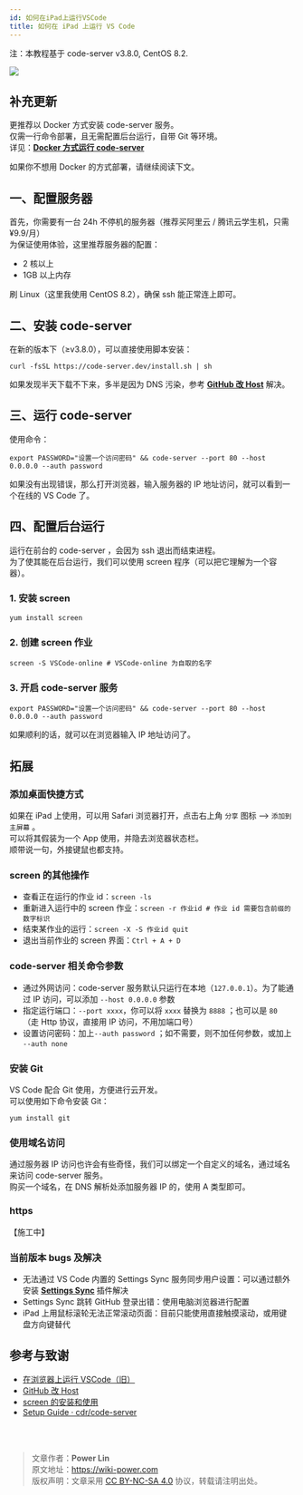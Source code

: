 ```yaml
---
id: 如何在iPad上运行VSCode
title: 如何在 iPad 上运行 VS Code
---
```


注：本教程基于 code-server v3.8.0, CentOS 8.2.

![](https://wiki-media-1253965369.cos.ap-guangzhou.myqcloud.com/img/20201221140748.jpg)

## 补充更新

更推荐以 Docker 方式安装 code-server 服务。  
仅需一行命令部署，且无需配置后台运行，自带 Git 等环境。  
详见：[**Docker 方式运行 code-server**](https://wiki-power.com/unlist/Docker%E6%96%B9%E5%BC%8F%E8%BF%90%E8%A1%8Ccode-server)

如果你不想用 Docker 的方式部署，请继续阅读下文。

## 一、配置服务器

首先，你需要有一台 24h 不停机的服务器（推荐买阿里云 / 腾讯云学生机，只需 ¥9.9/月）  
为保证使用体验，这里推荐服务器的配置：

- 2 核以上
- 1GB 以上内存

刷 Linux（这里我使用 CentOS 8.2），确保 ssh 能正常连上即可。



## 二、安装 code-server



在新的版本下（≥v3.8.0），可以直接使用脚本安装：

```shell
curl -fsSL https://code-server.dev/install.sh | sh
```

如果发现半天下载不下来，多半是因为 DNS 污染，参考 [**GitHub 改 Host**](https://wiki-power.com/GitHub改Host) 解决。

## 三、运行 code-server

使用命令：

```shell
export PASSWORD="设置一个访问密码" && code-server --port 80 --host 0.0.0.0 --auth password
```

如果没有出现错误，那么打开浏览器，输入服务器的 IP 地址访问，就可以看到一个在线的 VS Code 了。

## 四、配置后台运行

运行在前台的 code-server ，会因为 ssh 退出而结束进程。  
为了使其能在后台运行，我们可以使用 screen 程序（可以把它理解为一个容器）。

### 1. 安装 screen

```shell
yum install screen
```

### 2. 创建 screen 作业

```shell
screen -S VSCode-online # VSCode-online 为自取的名字
```

### 3. 开启 code-server 服务

```shell
export PASSWORD="设置一个访问密码" && code-server --port 80 --host 0.0.0.0 --auth password
```

如果顺利的话，就可以在浏览器输入 IP 地址访问了。

## 拓展

### 添加桌面快捷方式

如果在 iPad 上使用，可以用 Safari 浏览器打开，点击右上角 `分享` 图标 --> `添加到主屏幕` 。  
可以将其假装为一个 App 使用，并隐去浏览器状态栏。  
顺带说一句，外接键鼠也都支持。

### screen 的其他操作

- 查看正在运行的作业 id：`screen -ls`
- 重新进入运行中的 screen 作业：`screen -r 作业id # 作业 id 需要包含前缀的数字标识`
- 结束某作业的运行：`screen -X -S 作业id quit`
- 退出当前作业的 screen 界面：`Ctrl + A + D`

### code-server 相关命令参数

- 通过外网访问：code-server 服务默认只运行在本地（`127.0.0.1`）。为了能通过 IP 访问，可以添加 `--host 0.0.0.0` 参数
- 指定运行端口：`--port xxxx`，你可以将 `xxxx` 替换为 `8888` ；也可以是 `80` （走 Http 协议，直接用 IP 访问，不用加端口号）
- 设置访问密码：加上`--auth password` ；如不需要，则不加任何参数，或加上 `--auth none`

### 安装 Git

VS Code 配合 Git 使用，方便进行云开发。  
可以使用如下命令安装 Git：

```shell
yum install git
```

### 使用域名访问

通过服务器 IP 访问也许会有些奇怪，我们可以绑定一个自定义的域名，通过域名来访问 code-server 服务。  
购买一个域名，在 DNS 解析处添加服务器 IP 的，使用 A 类型即可。

### https

【施工中】

### 当前版本 bugs 及解决

- 无法通过 VS Code 内置的 Settings Sync 服务同步用户设置：可以通过额外安装 [**Settings Sync**](https://marketplace.visualstudio.com/items?itemName=Shan.code-settings-sync) 插件解决
- Settings Sync 跳转 GitHub 登录出错：使用电脑浏览器进行配置
- iPad 上用鼠标滚轮无法正常滚动页面：目前只能使用直接触摸滚动，或用键盘方向键替代

## 参考与致谢

- [在浏览器上运行 VSCode（旧）](https://wiki-power.com/在浏览器上运行VSCode（旧）)
- [GitHub 改 Host](https://wiki-power.com/GitHub改Host)
- [screen 的安装和使用](https://www.jianshu.com/p/420569381e74)
- [Setup Guide · cdr/code-server](https://github.com/cdr/code-server/blob/v3.8.0/doc/guide.md)

<br />

<br />

> 文章作者：**Power Lin**  
> 原文地址：<https://wiki-power.com>  
> 版权声明：文章采用 [CC BY-NC-SA 4.0](https://creativecommons.org/licenses/by/4.0/deed.zh) 协议，转载请注明出处。
